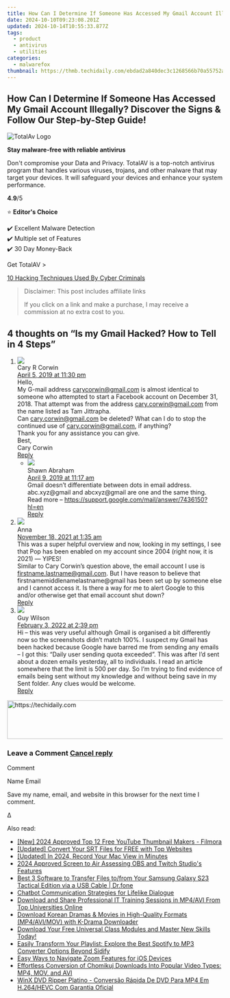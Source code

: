 ```yaml
---
title: How Can I Determine If Someone Has Accessed My Gmail Account Illegally? Discover the Signs & Follow Our Step-by-Step Guide!
date: 2024-10-10T09:23:08.201Z
updated: 2024-10-14T10:55:33.877Z
tags:
  - product
  - antivirus
  - utilities
categories:
  - malwarefox
thumbnail: https://thmb.techidaily.com/ebdad2a840dec3c1268566b70a55752afebf362104fe97ee34bca7557147f02e.jpg
---
```


## How Can I Determine If Someone Has Accessed My Gmail Account Illegally? Discover the Signs & Follow Our Step-by-Step Guide!

![TotalAv Logo](https://www.malwarefox.com/wp-content/uploads/2024/02/totalav-svg.webp "totalav-svg")

**Stay malware-free with reliable antivirus**

Don't compromise your Data and Privacy. TotalAV is a top-notch antivirus program that handles various viruses, trojans, and other malware that may target your devices. It will safeguard your devices and enhance your system performance.

**4.9**/5

⭐ **Editor's Choice**

✔️ Excellent Malware Detection  
✔️ Multiple set of Features  
✔️ 30 Day Money-Back

[](https://tools.techidaily.com/malwarefox/products/) Get TotalAV > 

[10 Hacking Techniques Used By Cyber Criminals](https://tools.techidaily.com/malwarefox/products/)

>  Disclaimer: This post includes affiliate links
>
>  If you click on a link and make a purchase, I may receive a commission at no extra cost to you.
>

## 4 thoughts on “Is my Gmail Hacked? How to Tell in 4 Steps”

1. ![](https://secure.gravatar.com/avatar/898946564d0416e90cb78c698025054d?s=50&d=mm&r=g)  
Cary R Corwin  
[April 5, 2019 at 11:30 pm](https://tools.techidaily.com/malwarefox/products/)  
Hello,  
My G-mail address [carycorwin@gmail.com](https://tools.techidaily.com/malwarefox/products/) is almost identical to someone who attempted to start a Facebook account on December 31, 2018\. That attempt was from the address [cary.corwin@gmail.com](https://tools.techidaily.com/malwarefox/products/) from the name listed as Tam Jittrapha.  
Can [cary.corwin@gmail.com](https://tools.techidaily.com/malwarefox/products/) be deleted? What can I do to stop the continued use of [cary.corwin@gmail.com](https://tools.techidaily.com/malwarefox/products/), if anything?  
Thank you for any assistance you can give.  
Best,  
Cary Corwin  
[Reply](https://tools.techidaily.com/malwarefox/products/)  
   * ![](https://secure.gravatar.com/avatar/85929922e25d4bbc528a838420943841?s=50&d=mm&r=g)  
   Shawn Abraham  
   [April 9, 2019 at 11:17 am](https://tools.techidaily.com/malwarefox/products/)  
   Gmail doesn’t differentiate between dots in email address.  
   abc.xyz@gmail and abcxyz@gmail are one and the same thing.  
   Read more – <https://support.google.com/mail/answer/7436150?hl=en>  
   [Reply](https://tools.techidaily.com/malwarefox/products/)
2. ![](https://secure.gravatar.com/avatar/a7e34905e8633b8a8dbc5d34c76fb738?s=50&d=mm&r=g)  
Anna  
[November 18, 2021 at 1:35 am](https://tools.techidaily.com/malwarefox/products/)  
This was a super helpful overview and now, looking in my settings, I see that Pop has been enabled on my account since 2004 (right now, it is 2021) — YIPES!  
Similar to Cary Corwin’s question above, the email account I use is [firstname.lastname@gmail.com](https://tools.techidaily.com/malwarefox/products/). But I have reason to believe that firstnamemiddlenamelastname@gmail has been set up by someone else and I cannot access it. Is there a way for me to alert Google to this and/or otherwise get that email account shut down?  
[Reply](https://tools.techidaily.com/malwarefox/products/)
3. ![](https://secure.gravatar.com/avatar/8c4fa96afe99c9a6098d022c77c9502d?s=50&d=mm&r=g)  
Guy Wilson  
[February 3, 2022 at 2:39 pm](https://tools.techidaily.com/malwarefox/products/)  
Hi – this was very useful although Gmail is organised a bit differently now so the screenshots didn’t match 100%. I suspect my Gmail has been hacked because Google have barred me from sending any emails – I got this: “Daily user sending quota exceeded”. This was after I’d sent about a dozen emails yesterday, all to individuals. I read an article somewhere that the limit is 500 per day. So I’m trying to find evidence of emails being sent without my knowledge and without being save in my Sent folder. Any clues would be welcome.  
[Reply](https://tools.techidaily.com/malwarefox/products/)

<!-- affiliate ads begin -->
<a href="https://unicoeye.pxf.io/c/5597632/2134491/18498" target="_top" id="2134491">
  <img src="//a.impactradius-go.com/display-ad/18498-2134491" border="0" alt="https://techidaily.com" width="728" height="90"/>
</a>
<img height="0" width="0" src="https://unicoeye.pxf.io/i/5597632/2134491/18498" style="position:absolute;visibility:hidden;" border="0" />
<!-- affiliate ads end -->

### Leave a Comment [Cancel reply](https://tools.techidaily.com/malwarefox/products/)

Comment

Name Email 

Save my name, email, and website in this browser for the next time I comment.

Δ

<ins class="adsbygoogle"
     style="display:block"
     data-ad-format="autorelaxed"
     data-ad-client="ca-pub-7571918770474297"
     data-ad-slot="1223367746"></ins>

<ins class="adsbygoogle"
     style="display:block"
     data-ad-client="ca-pub-7571918770474297"
     data-ad-slot="8358498916"
     data-ad-format="auto"
     data-full-width-responsive="true"></ins>

<span class="atpl-alsoreadstyle">Also read:</span>
<div><ul>
<li><a href="https://youtube-data.techidaily.com/024-approved-top-12-free-youtube-thumbnail-makers-filmora/"><u>[New] 2024 Approved Top 12 Free YouTube Thumbnail Makers - Filmora</u></a></li>
<li><a href="https://extra-lessons.techidaily.com/updated-convert-your-srt-files-for-free-with-top-websites/"><u>[Updated] Convert Your SRT Files for FREE with Top Websites</u></a></li>
<li><a href="https://remote-screen-capture.techidaily.com/updated-in-2024-record-your-mac-view-in-minutes/"><u>[Updated] In 2024, Record Your Mac View in Minutes</u></a></li>
<li><a href="https://remote-screen-capture.techidaily.com/2024-approved-screen-to-air-assessing-obs-and-twitch-studios-features/"><u>2024 Approved Screen to Air Assessing OBS and Twitch Studio's Features</u></a></li>
<li><a href="https://blog-min.techidaily.com/best-3-software-to-transfer-files-tofrom-your-samsung-galaxy-s23-tactical-edition-via-a-usb-cable-drfone-by-drfone-transfer-from-android-transfer-from-android/"><u>Best 3 Software to Transfer Files to/from Your Samsung Galaxy S23 Tactical Edition via a USB Cable | Dr.fone</u></a></li>
<li><a href="https://tech-revival.techidaily.com/chatbot-communication-strategies-for-lifelike-dialogue/"><u>Chatbot Communication Strategies for Lifelike Dialogue</u></a></li>
<li><a href="https://win-info.techidaily.com/download-and-share-professional-it-training-sessions-in-mp4avi-from-top-universities-online/"><u>Download and Share Professional IT Training Sessions in MP4/AVI From Top Universities Online</u></a></li>
<li><a href="https://win-info.techidaily.com/download-korean-dramas-and-movies-in-high-quality-formats-mp4avimov-with-k-drama-downloader/"><u>Download Korean Dramas & Movies in High-Quality Formats (MP4/AVI/MOV) with K-Drama Downloader</u></a></li>
<li><a href="https://win-info.techidaily.com/download-your-free-universal-class-modules-and-master-new-skills-today/"><u>Download Your Free Universal Class Modules and Master New Skills Today!</u></a></li>
<li><a href="https://win-info.techidaily.com/easily-transform-your-playlist-explore-the-best-spotify-to-mp3-converter-options-beyond-sidify/"><u>Easily Transform Your Playlist: Explore the Best Spotify to MP3 Converter Options Beyond Sidify</u></a></li>
<li><a href="https://tech-renaissance.techidaily.com/easy-ways-to-navigate-zoom-features-for-ios-devices/"><u>Easy Ways to Navigate Zoom Features for iOS Devices</u></a></li>
<li><a href="https://win-info.techidaily.com/effortless-conversion-of-chomikuj-downloads-into-popular-video-types-mp4-mov-and-avi/"><u>Effortless Conversion of Chomikuj Downloads Into Popular Video Types: MP4, MOV, and AVI</u></a></li>
<li><a href="https://some-knowledge.techidaily.com/winx-dvd-ripper-platino-conversao-rapida-de-dvd-para-mp4-em-h264hevc-com-garantia-oficial/"><u>WinX DVD Ripper Platino - Conversão Rápida De DVD Para MP4 Em H.264/HEVC Com Garantia Oficial</u></a></li>
</ul></div>

